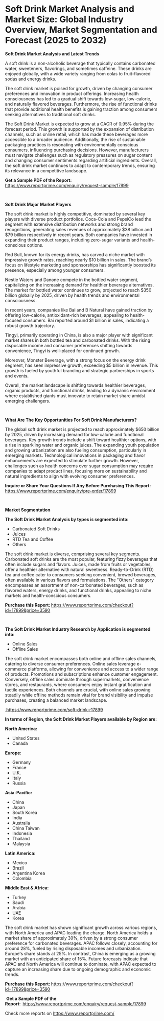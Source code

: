 <p><h1>Soft Drink Market Analysis and Market Size: Global Industry Overview, Market Segmentation and Forecast (2025 to 2032)</h1></p><p><strong>Soft Drink Market Analysis and Latest Trends</strong></p>
<p><p>A soft drink is a non-alcoholic beverage that typically contains carbonated water, sweeteners, flavorings, and sometimes caffeine. These drinks are enjoyed globally, with a wide variety ranging from colas to fruit-flavored sodas and energy drinks. </p><p>The soft drink market is poised for growth, driven by changing consumer preferences and innovation in product offerings. Increasing health consciousness has led to a gradual shift towards low-sugar, low-calorie, and naturally flavored beverages. Furthermore, the rise of functional drinks that provide additional health benefits is gaining traction among consumers seeking alternatives to traditional soft drinks.</p><p>The Soft Drink Market is expected to grow at a CAGR of 0.95% during the forecast period. This growth is supported by the expansion of distribution channels, such as online retail, which has made these beverages more accessible to a broader audience. Additionally, the rise of sustainable packaging practices is resonating with environmentally conscious consumers, influencing purchasing decisions. However, manufacturers must navigate challenges such as regulatory pressures on sugar content and changing consumer sentiments regarding artificial ingredients. Overall, the soft drink market continues to adapt to contemporary trends, ensuring its relevance in a competitive landscape.</p></p>
<p><strong>Get a Sample PDF of the Report:&nbsp;</strong> <a href="https://www.reportprime.com/enquiry/request-sample/17899?utm_campaign=2638&utm_medium=2&utm_source=Github&utm_content=ia&utm_term=18032025&utm_id=soft-drink">https://www.reportprime.com/enquiry/request-sample/17899</a></p>
<p>&nbsp;</p>
<p><strong>Soft Drink Major Market Players</strong></p>
<p><p>The soft drink market is highly competitive, dominated by several key players with diverse product portfolios. Coca-Cola and PepsiCo lead the segment with extensive distribution networks and strong brand recognitions, generating sales revenues of approximately $38 billion and $79 billion respectively in recent years. Both companies have invested in expanding their product ranges, including zero-sugar variants and health-conscious options.</p><p>Red Bull, known for its energy drinks, has carved a niche market with impressive growth rates, reaching nearly $10 billion in sales. The brand’s focus on lifestyle marketing and sponsorships has significantly boosted its presence, especially among younger consumers.</p><p>Nestle Waters and Danone compete in the bottled water segment, capitalizing on the increasing demand for healthier beverage alternatives. The market for bottled water continues to grow, projected to reach $350 billion globally by 2025, driven by health trends and environmental consciousness.</p><p>In recent years, companies like Bai and B Natural have gained traction by offering low-calorie, antioxidant-rich beverages, appealing to health-focused consumers. Bai reported around $1 billion in sales, indicating a robust growth trajectory. </p><p>Tingyi, primarily operating in China, is also a major player with significant market shares in both bottled tea and carbonated drinks. With the rising disposable income and consumer preferences shifting towards convenience, Tingyi is well-placed for continued growth.</p><p>Moreover, Monster Beverage, with a strong focus on the energy drink segment, has seen impressive growth, exceeding $5 billion in revenue. This growth is fueled by youthful branding and strategic partnerships in sports and events.</p><p>Overall, the market landscape is shifting towards healthier beverages, organic products, and functional drinks, leading to a dynamic environment where established giants must innovate to retain market share amidst emerging challengers.</p></p>
<p>&nbsp;</p>
<p><strong>What Are The Key Opportunities For Soft Drink Manufacturers?</strong></p>
<p><p>The global soft drink market is projected to reach approximately $650 billion by 2025, driven by increasing demand for low-calorie and functional beverages. Key growth trends include a shift toward healthier options, with a rise in sparkling water and organic juices. The expanding youth population and growing urbanization are also fueling consumption, particularly in emerging markets. Technological innovations in packaging and flavor enhancements are expected to stimulate further growth. However, challenges such as health concerns over sugar consumption may require companies to adapt product lines, focusing more on sustainability and natural ingredients to align with evolving consumer preferences.</p></p>
<p><strong>Inquire or Share Your Questions If Any Before Purchasing This Report:</strong> <a href="https://www.reportprime.com/enquiry/pre-order/17899?utm_campaign=2638&utm_medium=2&utm_source=Github&utm_content=ia&utm_term=18032025&utm_id=soft-drink">https://www.reportprime.com/enquiry/pre-order/17899</a></p>
<p>&nbsp;</p>
<p><strong>Market Segmentation</strong></p>
<p><strong>The Soft Drink Market Analysis by types is segmented into:</strong></p>
<p><ul><li>Carbonated Soft Drinks</li><li>Juices</li><li>RTD Tea and Coffee</li><li>Others</li></ul></p>
<p><p>The soft drink market is diverse, comprising several key segments. Carbonated soft drinks are the most popular, featuring fizzy beverages that often include sugars and flavors. Juices, made from fruits or vegetables, offer a healthier alternative with natural sweetness. Ready-to-Drink (RTD) tea and coffee cater to consumers seeking convenient, brewed beverages, often available in various flavors and formulations. The "Others" category encompasses an assortment of non-carbonated beverages, such as flavored waters, energy drinks, and functional drinks, appealing to niche markets and health-conscious consumers.</p></p>
<p><strong>Purchase this Report:&nbsp;</strong><a href="https://www.reportprime.com/checkout?id=17899&price=3590&utm_campaign=2638&utm_medium=2&utm_source=Github&utm_content=ia&utm_term=18032025&utm_id=soft-drink">https://www.reportprime.com/checkout?id=17899&price=3590</a></p>
<p>&nbsp;</p>
<p><strong>The Soft Drink Market Industry Research by Application is segmented into:</strong></p>
<p><ul><li>Online Sales</li><li>Offline Sales</li></ul></p>
<p><p>The soft drink market encompasses both online and offline sales channels, catering to diverse consumer preferences. Online sales leverage e-commerce platforms, allowing for convenience and access to a wider range of products. Promotions and subscriptions enhance customer engagement. Conversely, offline sales dominate through supermarkets, convenience stores, and restaurants, where consumers enjoy instant gratification and tactile experiences. Both channels are crucial, with online sales growing steadily while offline methods remain vital for brand visibility and impulse purchases, creating a balanced market landscape.</p></p>
<p><a href="https://www.reportprime.com/soft-drink-r17899?utm_campaign=2638&utm_medium=2&utm_source=Github&utm_content=ia&utm_term=18032025&utm_id=soft-drink">&nbsp;https://www.reportprime.com/soft-drink-r17899</a></p>
<p><strong>In terms of Region, the Soft Drink Market Players available by Region are:</strong></p>
<p>
    <p> <strong> North America: </strong>
        <ul>
            <li>United States</li>
            <li>Canada</li>
        </ul>
        </p> 
    <p> <strong> Europe: </strong>
        <ul>
            <li>Germany</li>
            <li>France</li>
            <li>U.K.</li>
            <li>Italy</li>
            <li>Russia</li>
        </ul>
        </p> 
    <p> <strong> Asia-Pacific: </strong>
        <ul>
            <li>China</li>
            <li>Japan</li>
            <li>South Korea</li>
            <li>India</li>
            <li>Australia</li>
            <li>China Taiwan</li>
            <li>Indonesia</li>
            <li>Thailand</li>
            <li>Malaysia</li>
        </ul>
        </p> 
    <p> <strong> Latin America: </strong>
        <ul>
            <li>Mexico</li>
            <li>Brazil</li>
            <li>Argentina Korea</li>
            <li>Colombia</li>
        </ul>
        </p> 
    <p> <strong> Middle East & Africa: </strong>
        <ul>
            <li>Turkey</li>
            <li>Saudi</li>
            <li>Arabia</li>
            <li>UAE</li>
            <li>Korea</li>
        </ul>
    </p>
    </p>
<p><p>The soft drink market has shown significant growth across various regions, with North America and APAC leading the charge. North America holds a market share of approximately 30%, driven by a strong consumer preference for carbonated beverages. APAC follows closely, accounting for around 28%, fueled by rising disposable incomes and urbanization. Europe's share stands at 25%. In contrast, China is emerging as a growing market with an anticipated share of 15%. Future forecasts indicate that APAC and North America will continue to dominate, with APAC expected to capture an increasing share due to ongoing demographic and economic trends.</p></p>
<p><strong>Purchase this Report: </strong><a href="https://www.reportprime.com/checkout?id=17899&price=3590&utm_campaign=2638&utm_medium=2&utm_source=Github&utm_content=ia&utm_term=18032025&utm_id=soft-drink">https://www.reportprime.com/checkout?id=17899&price=3590</a></p>
<p>&nbsp;<strong>Get a Sample PDF of the Report:&nbsp;&nbsp;</strong><a href="https://www.reportprime.com/enquiry/request-sample/17899?utm_campaign=2638&utm_medium=2&utm_source=Github&utm_content=ia&utm_term=18032025&utm_id=soft-drink">https://www.reportprime.com/enquiry/request-sample/17899</a></p>
<p><strong></strong></p>
<p>Check more reports on <a href="https://www.reportprime.com/?utm_campaign=2638&utm_medium=2&utm_source=Github&utm_content=ia&utm_term=18032025&utm_id=soft-drink">https://www.reportprime.com/</a></p>